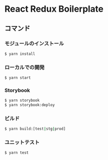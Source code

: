 # React Redux Boilerplate

## コマンド

### モジュールのインストール
```sh
$ yarn install
```

### ローカルでの開発

```sh
$ yarn start
```

### Storybook

```sh
$ yarn storybook
$ yarn storybook:deploy
```

### ビルド

```sh
$ yarn build:[test|stg|prod]
```

### ユニットテスト

```sh
$ yarn test
```
